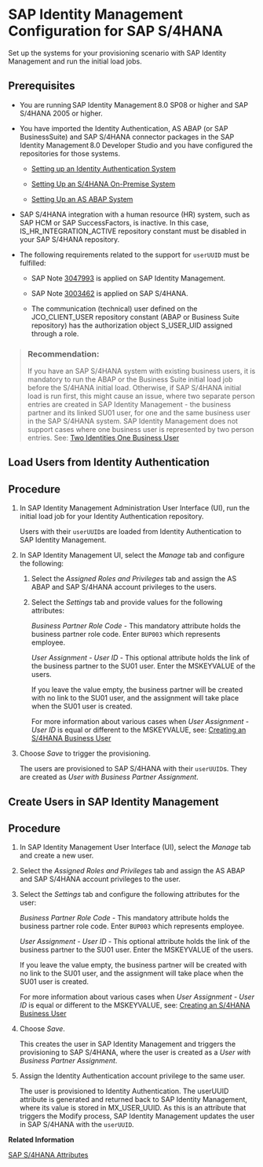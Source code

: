 <!-- loio5333b00bf32c434d88caf56d313cc9b8 -->

# SAP Identity Management Configuration for SAP S/4HANA

Set up the systems for your provisioning scenario with SAP Identity Management and run the initial load jobs.



<a name="loio5333b00bf32c434d88caf56d313cc9b8__prereq_c3z_nqg_rrb"/>

## Prerequisites

-   You are running SAP Identity Management 8.0 SP08 or higher and SAP S/4HANA 2005 or higher.

-   You have imported the Identity Authentication, AS ABAP \(or SAP BusinessSuite\) and SAP S/4HANA connector packages in the SAP Identity Management 8.0 Developer Studio and you have configured the repositories for those systems.

    -   [Setting up an Identity Authentication System](https://help.sap.com/viewer/4773a9ae1296411a9d5c24873a8d418c/8.0/en-US/91ad2d3264f0475894e6be4da8756b92.html)

    -   [Setting Up an S/4HANA On-Premise System](https://help.sap.com/viewer/4773a9ae1296411a9d5c24873a8d418c/8.0/en-US/9c2d6d097a374744b5f907cd3ee345f5.html)

    -   [Setting Up an AS ABAP System](https://help.sap.com/viewer/4773a9ae1296411a9d5c24873a8d418c/8.0/en-US/ce3f5d445c824350b8a3a436ff7ede3f.html)


-   SAP S/4HANA integration with a human resource \(HR\) system, such as SAP HCM or SAP SuccessFactors, is inactive. In this case, IS\_HR\_INTEGRATION\_ACTIVE repository constant must be disabled in your SAP S/4HANA repository.

-   The following requirements related to the support for `userUUID` must be fulfilled:

    -   SAP Note [3047993](https://me.sap.com/notes/3047993) is applied on SAP Identity Management.

    -   SAP Note [3003462](https://me.sap.com/notes/3003462) is applied on SAP S/4HANA.

    -   The communication \(technical\) user defined on the JCO\_CLIENT\_USER repository constant \(ABAP or Business Suite repository\) has the authorization object S\_USER\_UID assigned through a role.



> ### Recommendation:  
> If you have an SAP S/4HANA system with existing business users, it is mandatory to run the ABAP or the Business Suite initial load job before the S/4HANA initial load. Otherwise, if SAP S/4HANA initial load is run first, this might cause an issue, where two separate person entries are created in SAP Identity Management - the business partner and its linked SU01 user, for one and the same business user in the SAP S/4HANA system. SAP Identity Management does not support cases where one business user is represented by two person entries. See: [Two Identities One Business User](https://help.sap.com/viewer/4773a9ae1296411a9d5c24873a8d418c/8.0/en-US/1030c9a172ab445d964716c40758b992.html)

<a name="task_sf1_sth_rrb"/>

<!-- task\_sf1\_sth\_rrb -->

## Load Users from Identity Authentication



<a name="task_sf1_sth_rrb__steps_ihz_xzl_mrb"/>

## Procedure

1.  In SAP Identity Management Administration User Interface \(UI\), run the initial load job for your Identity Authentication repository.

    Users with their `userUUID`s are loaded from Identity Authentication to SAP Identity Management.

2.  In SAP Identity Management UI, select the *Manage* tab and configure the following:

    1.  Select the *Assigned Roles and Privileges* tab and assign the AS ABAP and SAP S/4HANA account privileges to the users.

    2.  Select the *Settings* tab and provide values for the following attributes:

        *Business Partner Role Code* - This mandatory attribute holds the business partner role code. Enter `BUP003` which represents employee.

        *User Assignment - User ID* - This optional attribute holds the link of the business partner to the SU01 user. Enter the MSKEYVALUE of the users.

        If you leave the value empty, the business partner will be created with no link to the SU01 user, and the assignment will take place when the SU01 user is created.

        For more information about various cases when *User Assignment - User ID* is equal or different to the MSKEYVALUE, see: [Creating an S/4HANA Business User](https://help.sap.com/viewer/4773a9ae1296411a9d5c24873a8d418c/8.0/en-US/b5a59017bb744184a459c25ca831c924.html) 


3.  Choose *Save* to trigger the provisioning.

    The users are provisioned to SAP S/4HANA with their `userUUID`s. They are created as *User with Business Partner Assignment*.


<a name="task_nxm_5th_rrb"/>

<!-- task\_nxm\_5th\_rrb -->

## Create Users in SAP Identity Management



<a name="task_nxm_5th_rrb__steps_fgn_xth_rrb"/>

## Procedure

1.  In SAP Identity Management User Interface \(UI\), select the *Manage* tab and create a new user.

2.  Select the *Assigned Roles and Privileges* tab and assign the AS ABAP and SAP S/4HANA account privileges to the user.

3.  Select the *Settings* tab and configure the following attributes for the user:

    *Business Partner Role Code* - This mandatory attribute holds the business partner role code. Enter `BUP003` which represents employee.

    *User Assignment - User ID* - This optional attribute holds the link of the business partner to the SU01 user. Enter the MSKEYVALUE of the users.

    If you leave the value empty, the business partner will be created with no link to the SU01 user, and the assignment will take place when the SU01 user is created.

    For more information about various cases when *User Assignment - User ID* is equal or different to the MSKEYVALUE, see: [Creating an S/4HANA Business User](https://help.sap.com/viewer/4773a9ae1296411a9d5c24873a8d418c/8.0/en-US/b5a59017bb744184a459c25ca831c924.html) 

4.  Choose *Save*.

    This creates the user in SAP Identity Management and triggers the provisioning to SAP S/4HANA, where the user is created as a *User with Business Partner Assignment*.

5.  Assign the Identity Authentication account privilege to the same user.

    The user is provisioned to Identity Authentication. The userUUID attribute is generated and returned back to SAP Identity Management, where its value is stored in MX\_USER\_UUID. As this is an attribute that triggers the Modify process, SAP Identity Management updates the user in SAP S/4HANA with the `userUUID`.


**Related Information**  


[SAP S/4HANA Attributes](https://help.sap.com/viewer/b4c9306d80a3471aa0ae48511e725b43/8.0/en-US/7a5d1cf1aea44713b5ef1884a6ea8919.html)

